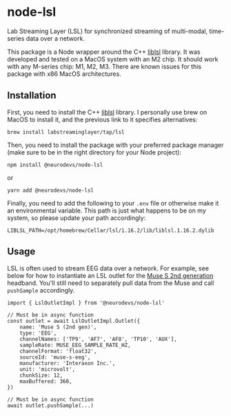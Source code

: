 # node-lsl
Lab Streaming Layer (LSL) for synchronized streaming of multi-modal, time-series data over a network.

This package is a Node wrapper around the C++ [liblsl](https://github.com/sccn/liblsl) library. It was developed and tested on a MacOS system with an M2 chip. It should work with any M-series chip: M1, M2, M3. There are known issues for this package with x86 MacOS architectures.

## Installation

First, you need to install the C++ [liblsl](https://github.com/sccn/liblsl) library. I personally use brew on MacOS to install it, and the previous link to it specifies alternatives:

`brew install labstreaminglayer/tap/lsl`

Then, you need to install the package with your preferred package manager (make sure to be in the right directory for your Node project):

`npm install @neurodevs/node-lsl` 

or 

`yarn add @neurodevs/node-lsl`

Finally, you need to add the following to your `.env` file or otherwise make it an environmental variable. This path is just what happens to be on my system, so please update your path accordingly:

```.env
LIBLSL_PATH=/opt/homebrew/Cellar/lsl/1.16.2/lib/liblsl.1.16.2.dylib
```

## Usage

LSL is often used to stream EEG data over a network. For example, see below for how to instantiate an LSL outlet for the [Muse S 2nd generation](https://choosemuse.com/products/muse-s-gen-2) headband. You'll still need to separately pull data from the Muse and call `pushSample` accordingly.

```
import { LslOutletImpl } from '@neurodevs/node-lsl'

// Must be in async function
const outlet = await LslOutletImpl.Outlet({
    name: 'Muse S (2nd gen)',
    type: 'EEG',
    channelNames: ['TP9', 'AF7', 'AF8', 'TP10', 'AUX'],
    sampleRate: MUSE_EEG_SAMPLE_RATE_HZ,
    channelFormat: 'float32',
    sourceId: 'muse-s-eeg',
    manufacturer: 'Interaxon Inc.',
    unit: 'microvolt',
    chunkSize: 12,
    maxBuffered: 360,
})

// Must be in async function
await outlet.pushSample(...)
```
